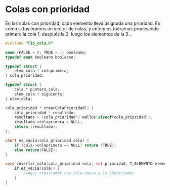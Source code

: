 # Colas con prioridad

En las colas con prioridad, cada elemento lleva asignada una prioridad. Es como si tuviéramos un vector de colas, y entonces fuéramos procesando primero la cola 1, después la 2, luego los elementos de la 3...

```C
#include "lib_cola.h"

enum {FALSE = 0; TRUE = 1} booleano;
typedef enum booleano booleano;

typedef struct {
    elem_cola * colaprimera;
} cola_prioridad;

typedef struct {
    cola * puntero_cola;
    elem_cola * siguiente;
} elem_cola;

cola_prioridad * crearColaPrioridad() {
    cola_prioridad * resultado;
    resultado = (cola_prioridad*) malloc(sizeof(cola_prioridad));
    resultado->colaprimera = NULL;
    return (resultado);
};

short es_vacia(cola_prioridad cola) {
    if (cola->colaprimera == NULL) return (TRUE);
    else return(FALSE);
}

void insertar_cola(cola_prioridad cola, int prioridad, T_ELEMENTO elemento) {
    if(es_vacia(cola)) {
        //Aquí crearíamos una cola nueva y la añadiríamos
    }
}
```